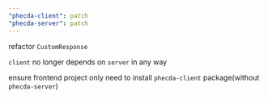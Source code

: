 ```yaml
---
"phecda-client": patch
"phecda-server": patch
---
```


refactor `CustomResponse` 

`client` no longer depends on `server` in any way 

ensure frontend project only need to install `phecda-client` package(without `phecda-server`)










